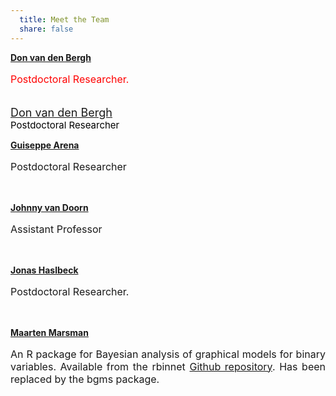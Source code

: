 ```yaml
---
  title: Meet the Team
  share: false
---
```



**[Don van den Bergh](https://cran.r-project.org/package=easybgm)**</br>
<p style="font-size:medium;color:red;text-align:justify">Postdoctoral Researcher</a>.</p> 
</br>

<p style="margin:0; padding:0;">
  <span style="font-size:18px; color:darkcyan; "><a href="https://cran.r-project.org/package=easybgm">Don van den Bergh</a></span><br/>
  <span style="font-size:15px; color:black;">Postdoctoral Researcher</span>
</p>


**[Guiseppe Arena](https://cran.r-project.org/package=easybgm)**</br> 
<p style="font-size:medium;text-align:justify">Postdoctoral Researcher</p>  
</br>

**[Johnny van Doorn](https://jasp-stats.org)**</br>
<p style="font-size:medium;text-align:justify">Assistant Professor</p>
</br>  

**[Jonas Haslbeck](https://github.com/sekulovskin/simBgms/blob/main/README.md)**</br>
<p style="font-size:medium;text-align:justify">Postdoctoral Researcher</a>.</p>
</br>

**[Maarten Marsman](https://github.com/sekulovskin/simBgms/blob/main/README.md)**</br>
<p style="font-size:medium;text-align:justify">An R package for Bayesian analysis of graphical models for binary variables. Available from the rbinnet <a href="https://github.com/MaartenMarsman/rbinnet">Github repository</a>. Has been replaced by the bgms package.</p>
</br>

